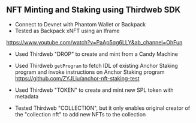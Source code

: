 ## NFT Minting and Staking using Thirdweb SDK

- Connect to Devnet with Phantom Wallet or Backpack
- Tested as Backpack xNFT using an Iframe

https://www.youtube.com/watch?v=PaAp5qg6LLY&ab_channel=OhFun

- Used Thirdweb "DROP" to create and mint from a Candy Machine
- Used Thirdweb `getProgram` to fetch IDL of existing Anchor Staking program and invoke instructions on Anchor Staking program
https://github.com/ZYJLiu/anchor-nft-staking-test

- Used Thirdweb "TOKEN" to create and mint new SPL token with metadata

- Tested Thirdweb "COLLECTION", but it only enables original creator of the "collection nft" to add new NFTs to the collection
